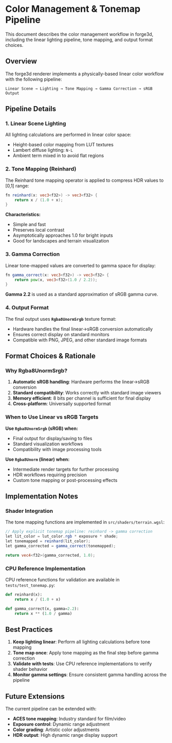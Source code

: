 # Color Management & Tonemap Pipeline

This document describes the color management workflow in forge3d, including the linear lighting pipeline, tone mapping, and output format choices.

## Overview

The forge3d renderer implements a physically-based linear color workflow with the following pipeline:

```
Linear Scene → Lighting → Tone Mapping → Gamma Correction → sRGB Output
```

## Pipeline Details

### 1. Linear Scene Lighting

All lighting calculations are performed in linear color space:
- Height-based color mapping from LUT textures
- Lambert diffuse lighting: `N·L`
- Ambient term mixed in to avoid flat regions

### 2. Tone Mapping (Reinhard)

The Reinhard tone mapping operator is applied to compress HDR values to [0,1] range:

```glsl
fn reinhard(x: vec3<f32>) -> vec3<f32> {
    return x / (1.0 + x);
}
```

**Characteristics:**
- Simple and fast
- Preserves local contrast
- Asymptotically approaches 1.0 for bright inputs
- Good for landscapes and terrain visualization

### 3. Gamma Correction

Linear tone-mapped values are converted to gamma space for display:

```glsl
fn gamma_correct(x: vec3<f32>) -> vec3<f32> {
    return pow(x, vec3<f32>(1.0 / 2.2));
}
```

**Gamma 2.2** is used as a standard approximation of sRGB gamma curve.

### 4. Output Format

The final output uses **`Rgba8UnormSrgb`** texture format:
- Hardware handles the final linear→sRGB conversion automatically
- Ensures correct display on standard monitors
- Compatible with PNG, JPEG, and other standard image formats

## Format Choices & Rationale

### Why Rgba8UnormSrgb?

1. **Automatic sRGB handling**: Hardware performs the linear→sRGB conversion
2. **Standard compatibility**: Works correctly with standard image viewers  
3. **Memory efficient**: 8 bits per channel is sufficient for final display
4. **Cross-platform**: Universally supported format

### When to Use Linear vs sRGB Targets

**Use `Rgba8UnormSrgb` (sRGB) when:**
- Final output for display/saving to files
- Standard visualization workflows
- Compatibility with image processing tools

**Use `Rgba8Unorm` (linear) when:**
- Intermediate render targets for further processing
- HDR workflows requiring precision
- Custom tone mapping or post-processing effects

## Implementation Notes

### Shader Integration

The tone mapping functions are implemented in `src/shaders/terrain.wgsl`:

```glsl
// Apply explicit tonemap pipeline: reinhard -> gamma correction  
let lit_color = lut_color.rgb * exposure * shade;
let tonemapped = reinhard(lit_color);
let gamma_corrected = gamma_correct(tonemapped);

return vec4<f32>(gamma_corrected, 1.0);
```

### CPU Reference Implementation

CPU reference functions for validation are available in `tests/test_tonemap.py`:

```python
def reinhard(x):
    return x / (1.0 + x)

def gamma_correct(x, gamma=2.2):
    return x ** (1.0 / gamma)
```

## Best Practices

1. **Keep lighting linear**: Perform all lighting calculations before tone mapping
2. **Tone map once**: Apply tone mapping as the final step before gamma correction
3. **Validate with tests**: Use CPU reference implementations to verify shader behavior
4. **Monitor gamma settings**: Ensure consistent gamma handling across the pipeline

## Future Extensions

The current pipeline can be extended with:
- **ACES tone mapping**: Industry standard for film/video
- **Exposure control**: Dynamic range adjustment
- **Color grading**: Artistic color adjustments  
- **HDR output**: High dynamic range display support